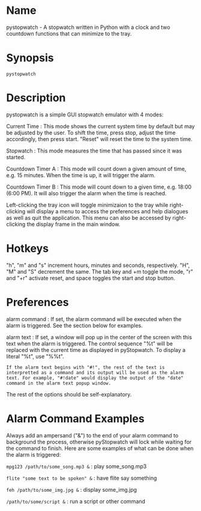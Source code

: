 # Name

pystopwatch - A stopwatch written in Python with a clock and two countdown functions that can minimize to the tray.

# Synopsis
`pystopwatch`




# Description
pystopwatch is a simple GUI stopwatch emulator with 4 modes:

Current Time
:   This mode shows the current system time by default but may be adjusted by the user. To shift the time, press stop, adjust the time accordingly, then press start. "Reset" will reset the time to the system time.

Stopwatch
:   This mode measures the time that has passed since it was started.

Countdown Timer A
:   This mode will count down a given amount of time, e.g. 15 minutes. When the time is up, it will trigger the alarm.

Countdown Timer B
:   This mode will count down to a given time, e.g. 18:00 (6:00 PM). It will also trigger the alarm when the time is reached.

Left-clicking the tray icon will toggle minimizaion to the tray while right-clicking will display a menu to access the preferences and help dialogues as well as quit the application. This menu can also be accessed by right-clicking the display frame in the main window.


# Hotkeys

"h", "m" and "s" increment hours, minutes and seconds, respectively. "H", "M" and "S" decrement the same. The tab key and <alt>+m toggle the mode, "r" and "<alt>+r" activate reset, and space toggles the start and stop button.




# Preferences
alarm command
:   If set, the alarm command will be executed when the alarm is triggered. See the section below for examples.

alarm text
:   If set, a window will pop up in the center of the screen with this text when the alarm is triggered. The control sequence "%t" will be replaced with the current time as displayed in pyStopwatch. To display a literal "%t", use "%%t".

    If the alarm text begins with "#!", the rest of the text is interpretted as a command and its output will be used as the alarm text. For example, "#!date" would display the output of the "date" command in the alarm text popup window.

The rest of the options should be self-explanatory.



# Alarm Command Examples
Always add an ampersand ("&") to the end of your alarm command to background the process, otherwise pyStopwatch will lock while waiting for the command to finish. Here are some examples of what can be done when the alarm is triggered:

`mpg123 /path/to/some_song.mp3 &`
:   play some_song.mp3

`flite "some text to be spoken" &`
:   have flite say something

`feh /path/to/some_img.jpg &`
:   display some_img.jpg

`/path/to/some/script &`
:   run a script or other command 

